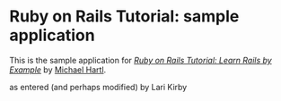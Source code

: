 # Ruby on Rails Tutorial: sample application 

This is the sample application for 
[*Ruby on Rails Tutorial: Learn Rails by Example*](http://railstutorial.org/) 
by [Michael Hartl](http://michaelhartl.com/). 

as entered (and perhaps modified) by Lari Kirby



